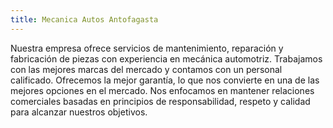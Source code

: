 ```yaml
---
title: Mecanica Autos Antofagasta 
---
```


Nuestra empresa ofrece servicios de mantenimiento, reparación y fabricación de piezas con experiencia en mecánica automotriz. Trabajamos con las mejores marcas del mercado y contamos con un personal calificado. Ofrecemos la mejor garantía, lo que nos convierte en una de las mejores opciones en el mercado. Nos enfocamos en mantener relaciones comerciales basadas en principios de responsabilidad, respeto y calidad para alcanzar nuestros objetivos.
